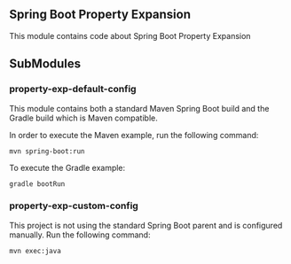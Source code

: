 ## Spring Boot Property Expansion

This module contains code about Spring Boot Property Expansion

## SubModules 
 
### property-exp-default-config

This module contains both a standard Maven Spring Boot build and the Gradle build which is Maven compatible.
 
In order to execute the Maven example, run the following command:
 
`mvn spring-boot:run`
 
To execute the Gradle example:
 
`gradle bootRun`
 
### property-exp-custom-config
 
This project is not using the standard Spring Boot parent and is configured manually. Run the following command:
 
`mvn exec:java`
